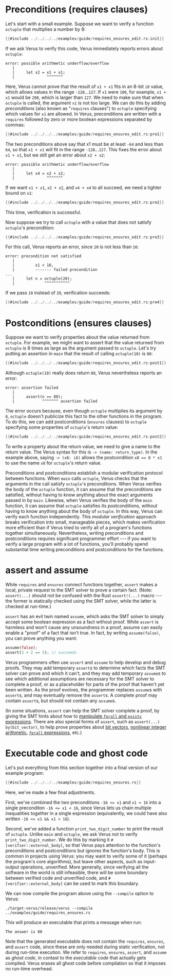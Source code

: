 # Preconditions (requires clauses)

Let's start with a small example.
Suppose we want to verify a function `octuple` that multiplies a number by 8:

```rust
{{#include ../../../../examples/guide/requires_ensures_edit.rs:init}}
```

If we ask Verus to verify this code, Verus immediately reports errors about `octuple`:

```
error: possible arithmetic underflow/overflow
   |
   |     let x2 = x1 + x1;
   |              ^^^^^^^
```

Here, Verus cannot prove that the result of `x1 + x1` fits in an 8-bit `i8` value,
which allows values in the range `-128`...`127`.
If `x1` were `100`, for example, `x1 + x1` would be `200`, which is larger than `127`.
We need to make sure that when `octuple` is called, the argument `x1` is not too large.
We can do this by adding *preconditions* (also known as "`requires` clauses")
to `octuple` specifying which values for `x1` are allowed.
In Verus, preconditions are written with a `requires` followed by zero or more boolean expressions
separated by commas:

```rust
{{#include ../../../../examples/guide/requires_ensures_edit.rs:pre1}}
```

The two preconditions above say that x1 must be at least `-64` and less than `64`,
so that `x1 + x1` will fit in the range `-128`...`127`.
This fixes the error about `x1 + x1`, but we still get an error about `x2 + x2`:

```
error: possible arithmetic underflow/overflow
   |
   |     let x4 = x2 + x2;
   |              ^^^^^^^
```

If we want `x1 + x1`, `x2 + x2`, and `x4 + x4` to all succeed, we need a tighter bound on `x1`:

```rust
{{#include ../../../../examples/guide/requires_ensures_edit.rs:pre2}}
```

This time, verification is successful.

Now suppose we try to call `octuple` with a value that does not satisfy `octuple`'s precondition:

```rust
{{#include ../../../../examples/guide/requires_ensures_edit.rs:pre3}}
```

For this call, Verus reports an error, since `20` is not less than `16`:

```
error: precondition not satisfied
   |
   |         x1 < 16,
   |         ------- failed precondition
...
   |     let n = octuple(20);
   |             ^^^^^^^^^^^
```

If we pass `10` instead of `20`, verification succeeds:

```rust
{{#include ../../../../examples/guide/requires_ensures_edit.rs:pre4}}
```

# Postconditions (ensures clauses)

Suppose we want to verify properties about the value returned from `octuple`.
For example, we might want to assert that the value returned from `octuple`
is 8 times as large as the argument passed to `octuple`.
Let's try putting an assertion in `main` that the result of calling `octuple(10)` is `80`:

```rust
{{#include ../../../../examples/guide/requires_ensures_edit.rs:post1}}
```

Although `octuple(10)` really does return `80`,
Verus nevertheless reports an error:

```
error: assertion failed
   |
   |     assert(n == 80);
   |            ^^^^^^^ assertion failed
```

The error occurs because, even though `octuple` multiplies its argument by `8`,
`octuple` doesn't publicize this fact to the other functions in the program.
To do this, we can add postconditions (`ensures` clauses) to `octuple` specifying
some properties of `octuple`'s return value:

```rust
{{#include ../../../../examples/guide/requires_ensures_edit.rs:post2}}
```

To write a property about the return value, we need to give a name to the return value.
The Verus syntax for this is `-> (name: return_type)`.  In the example above,
saying `-> (x8: i8)` allows the postcondition `x8 == 8 * x1` to use the name `x8`
for `octuple`'s return value.

Preconditions and postconditions establish a modular verification protocol between functions.
When `main` calls `octuple`, Verus checks that the arguments in the call satisfy `octuple`'s
preconditions.
When Verus verifies the body of the `octuple` function,
it can assume that the preconditions are satisfied,
without having to know anything about the exact arguments passed in by `main`.
Likewise, when Verus verifies the body of the `main` function,
it can assume that `octuple` satisfies its postconditions,
without having to know anything about the body of `octuple`.
In this way, Verus can verify each function independently.
This *modular verification* approach breaks verification into small, manageable pieces,
which makes verification more efficient than if Verus tried to verify
all of a program's functions together simultaneously.
Nevertheless, writing preconditions and postconditions requires significant programmer effort ---
if you want to verify a large program with a lot of functions,
you'll probably spend substantial time writing preconditions and postconditions for the functions.

# assert and assume

While `requires` and `ensures` connect functions together,
`assert` makes a local, private request to the SMT solver to prove a certain fact.
(Note: `assert(...)` should not be confused with the Rust `assert!(...)` macro ---
the former is statically checked using the SMT solver, while the latter is checked at run-time.)

`assert` has an evil twin named `assume`, which asks the SMT solver to
simply accept some boolean expression as a fact without proof.
While `assert` is harmless and won't cause any unsoundness in a proof,
assume can easily enable a "proof" of a fact that isn't true.
In fact, by writing `assume(false)`, you can prove anything you want:

```rust
assume(false);
assert(2 + 2 == 5); // succeeds
```

Verus programmers often use `assert` and `assume` to help develop and debug proofs.
They may add temporary `assert`s to determine which facts the SMT solver can prove
and which it can't,
and they may add temporary `assume`s to see which additional assumptions are necessary
for the SMT solver to complete a proof,
or as a placeholder for parts of the proof that haven't yet been written.
As the proof evolves, the programmer replaces `assume`s with `assert`s,
and may eventually remove the `assert`s.
A complete proof may contain `assert`s, but should not contain any `assume`s.

(In some situations, `assert` can help the SMT solver complete a proof,
by giving the SMT hints about how to [manipulate `forall` and `exists` expressions](forall.md).
There are also special forms of `assert`, such as `assert(...) by(bit_vector)`,
to help prove properties about [bit vectors](bitvec.md), [nonlinear integer arithmetic](nonlinear.md),
[`forall` expressions](quantproofs.md), etc.)

# Executable code and ghost code

Let's put everything from this section together into a final version of our example program:

```rust
{{#include ../../../../examples/guide/requires_ensures.rs}}
```

Here, we've made a few final adjustments.

First, we've combined the two preconditions `-16 <= x1` and `x1 < 16`
into a single preconditon `-16 <= x1 < 16`,
since Verus lets us chain multiple inequalities together in a single expression
(equivalently, we could have also written `-16 <= x1 && x1 < 16`).

Second, we've added a function `print_two_digit_number` to print the result of `octuple`.
Unlike `main` and `octuple`, we ask Verus not to verify `print_two_digit_number`.
We do this by marking it `#[verifier::external_body]`,
so that Verus pays attention to the function's preconditions and postconditions but ignores
the function's body.
This is common in projects using Verus:
you may want to verify some of it (perhaps the program's core algorithms),
but leave other aspects, such as input-output operations, unverified.
More generally, since verifying all the software in the world is still infeasible,
there will be some boundary between verified code and unverified code,
and `#[verifier::external_body]` can be used to mark this boundary.

We can now compile the program above using the `--compile` option to Verus:

```
./target-verus/release/verus --compile ../examples/guide/requires_ensures.rs
```

This will produce an executable that prints a message when run:

```
The answer is 80
```

Note that the generated executable does not contain the `requires`, `ensures`, and `assert` code,
since these are only needed during static verification,
not during run-time execution.
We refer to `requires`, `ensures`, `assert`, and `assume` as *ghost code*,
in contast to the *executable code* that actually gets compiled.
Verus erases all ghost code before compilation so that it imposes no run-time overhead.

